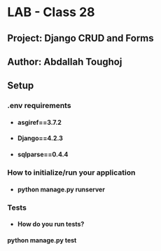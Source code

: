 # LAB - Class 28

## Project: Django CRUD and Forms

## Author: Abdallah Toughoj

## Setup

### .env requirements

- #### asgiref==3.7.2

* #### Django==4.2.3
* #### sqlparse==0.4.4

### How to initialize/run your application

- #### python manage.py runserver

### Tests

- #### How do you run tests?

#### python manage.py test
